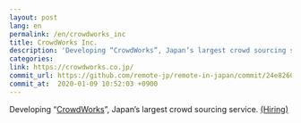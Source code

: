 ```yaml
---
layout: post
lang: en
permalink: /en/crowdworks_inc
title: CrowdWorks Inc.
description: 'Developing “CrowdWorks”, Japan’s largest crowd sourcing service. (Hiring)'
categories: 
link: https://crowdworks.co.jp/
commit_url: https://github.com/remote-jp/remote-in-japan/commit/24e8260c57b55361b008a249e62b34ade3916821
commit_at:  2020-01-09 10:52:03 +0900
---
```


<p>Developing “<a href="https://crowdworks.jp/">CrowdWorks</a>”, Japan’s largest crowd sourcing service. <a href="https://www.wantedly.com/projects/55681">(Hiring)</a></p>
